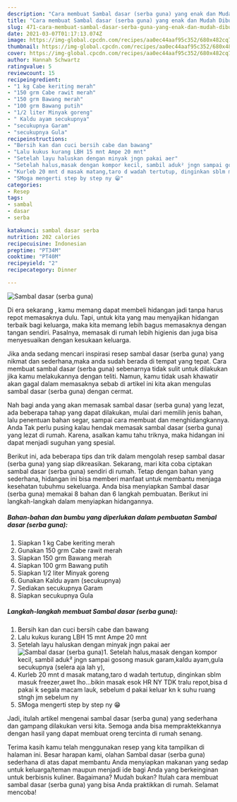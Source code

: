 ```yaml
---
description: "Cara membuat Sambal dasar (serba guna) yang enak dan Mudah Dibuat"
title: "Cara membuat Sambal dasar (serba guna) yang enak dan Mudah Dibuat"
slug: 471-cara-membuat-sambal-dasar-serba-guna-yang-enak-dan-mudah-dibuat
date: 2021-03-07T01:17:13.074Z
image: https://img-global.cpcdn.com/recipes/aa0ec44aaf95c352/680x482cq70/sambal-dasar-serba-guna-foto-resep-utama.jpg
thumbnail: https://img-global.cpcdn.com/recipes/aa0ec44aaf95c352/680x482cq70/sambal-dasar-serba-guna-foto-resep-utama.jpg
cover: https://img-global.cpcdn.com/recipes/aa0ec44aaf95c352/680x482cq70/sambal-dasar-serba-guna-foto-resep-utama.jpg
author: Hannah Schwartz
ratingvalue: 5
reviewcount: 15
recipeingredient:
- "1 kg Cabe keriting merah"
- "150 grm Cabe rawit merah"
- "150 grm Bawang merah"
- "100 grm Bawang putih"
- "1/2 liter Minyak goreng"
- " Kaldu ayam secukupnya"
- "secukupnya Garam"
- "secukupnya Gula"
recipeinstructions:
- "Bersih kan dan cuci bersih cabe dan bawang"
- "Lalu kukus kurang LBH 15 mnt Ampe 20 mnt"
- "Setelah layu haluskan dengan minyak jngn pakai aer"
- "Setelah halus,masak dengan kompor kecil, sambil aduk² jngn sampai gosong masuk garam,kaldu ayam,gula secukupnya (selera aja lah y),"
- "Kurleb 20 mnt d masak matang,taro d wadah tertutup, dinginkan sblm masuk freezer,awet lho...bikin masak esok HR NY TDK tralu repot,bisa d pakai k segala macam lauk, sebelum d pakai keluar kn k suhu ruang stngh jm sebelum ny"
- "SMoga mengerti step by step ny 😁"
categories:
- Resep
tags:
- sambal
- dasar
- serba

katakunci: sambal dasar serba 
nutrition: 202 calories
recipecuisine: Indonesian
preptime: "PT34M"
cooktime: "PT40M"
recipeyield: "2"
recipecategory: Dinner

---
```



![Sambal dasar (serba guna)](https://img-global.cpcdn.com/recipes/aa0ec44aaf95c352/680x482cq70/sambal-dasar-serba-guna-foto-resep-utama.jpg)

Di era  sekarang , kamu memang dapat membeli hidangan jadi tanpa harus repot memasaknya dulu. Tapi, untuk kita yang mau menyajikan hidangan terbaik bagi keluarga, maka kita memang lebih bagus memasaknya dengan tangan sendiri. Pasalnya, memasak di rumah lebih higienis dan juga bisa menyesuaikan dengan kesukaan keluarga.

Jika anda sedang mencari inspirasi resep sambal dasar (serba guna) yang nikmat dan sederhana,maka anda sudah berada di tempat yang tepat. Cara membuat sambal dasar (serba guna)  sebenarnya tidak sulit untuk dilakukan jika kamu melakukannya dengan teliti. Namun, kamu tidak usah khawatir akan gagal dalam memasaknya 
sebab di artikel ini kita akan mengulas sambal dasar (serba guna) dengan cermat.  



Nah bagi anda yang akan memasak sambal dasar (serba guna) yang lezat, ada beberapa tahap yang dapat dilakukan, mulai dari memilih jenis bahan, lalu penentuan bahan segar, sampai cara membuat dan menghidangkannya. Anda Tak perlu pusing kalau hendak memasak sambal dasar (serba guna) yang lezat di rumah. Karena, asalkan kamu  tahu triknya, maka hidangan ini dapat menjadi suguhan yang spesial.

Berikut ini, ada beberapa tips dan trik dalam mengolah resep sambal dasar (serba guna) yang siap dikreasikan. Sekarang, mari kita coba ciptakan sambal dasar (serba guna) sendiri di rumah. Tetap dengan bahan yang sederhana, hidangan ini bisa memberi manfaat untuk membantu menjaga kesehatan tubuhmu sekeluarga. Anda bisa menyiapkan Sambal dasar (serba guna) memakai 8 bahan dan 6 langkah pembuatan. Berikut ini langkah-langkah dalam menyiapkan hidangannya.

<!--inarticleads1-->

##### Bahan-bahan dan bumbu yang diperlukan dalam pembuatan Sambal dasar (serba guna):

1. Siapkan 1 kg Cabe keriting merah
1. Gunakan 150 grm Cabe rawit merah
1. Siapkan 150 grm Bawang merah
1. Siapkan 100 grm Bawang putih
1. Siapkan 1/2 liter Minyak goreng
1. Gunakan  Kaldu ayam (secukupnya)
1. Sediakan secukupnya Garam
1. Siapkan secukupnya Gula




<!--inarticleads2-->

##### Langkah-langkah membuat Sambal dasar (serba guna):

1. Bersih kan dan cuci bersih cabe dan bawang
1. Lalu kukus kurang LBH 15 mnt Ampe 20 mnt
1. Setelah layu haluskan dengan minyak jngn pakai aer
<img src="https://img-global.cpcdn.com/steps/c0e5740767b81611/160x128cq70/sambal-dasar-serba-guna-langkah-memasak-3-foto.jpg" alt="Sambal dasar (serba guna)">1. Setelah halus,masak dengan kompor kecil, sambil aduk² jngn sampai gosong masuk garam,kaldu ayam,gula secukupnya (selera aja lah y),
1. Kurleb 20 mnt d masak matang,taro d wadah tertutup, dinginkan sblm masuk freezer,awet lho...bikin masak esok HR NY TDK tralu repot,bisa d pakai k segala macam lauk, sebelum d pakai keluar kn k suhu ruang stngh jm sebelum ny
1. SMoga mengerti step by step ny 😁




Jadi, itulah artikel mengenai  sambal dasar (serba guna)  yang sederhana dan gampang dilakukan versi kita. Semoga anda bisa mempraktekkannya dengan hasil yang dapat membuat oreng tercinta di rumah senang. 

Terima kasih kamu telah menggunakan resep yang kita tampilkan di halaman ini. Besar harapan kami, olahan  Sambal dasar (serba guna) sederhana di atas dapat membantu Anda menyiapkan makanan yang sedap untuk keluarga/teman maupun menjadi ide bagi Anda yang berkeinginan untuk berbisnis kuliner. Bagaimana? Mudah bukan? Itulah cara membuat sambal dasar (serba guna) yang bisa Anda praktikkan di rumah. Selamat mencoba!


